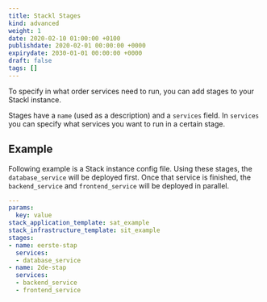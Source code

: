 ```yaml
---
title: Stackl Stages
kind: advanced
weight: 1
date: 2020-02-10 01:00:00 +0100
publishdate: 2020-02-01 00:00:00 +0000
expirydate: 2030-01-01 00:00:00 +0000
draft: false
tags: []
---
```

To specify in what order services need to run, you can add stages to your Stackl instance.

Stages have a `name` (used as a description) and a `services` field. In `services` you can specify what services you want to run in a certain stage.

## Example

Following example is a Stack instance config file. Using these stages, the `database_service` will be deployed first. Once that service is finished, the `backend_service` and `frontend_service` will be deployed in parallel.

```yaml
---
params:
  key: value
stack_application_template: sat_example
stack_infrastructure_template: sit_example
stages:
- name: eerste-stap
  services:
  - database_service
- name: 2de-stap
  services:
  - backend_service
  - frontend_service
```
